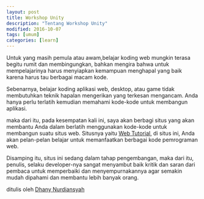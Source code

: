 ```yaml
---
layout: post
title: Workshop Unity
description: "Tentang Workshop Unity"
modified: 2016-10-07
tags: [umum]
categories: [learn]
---
```


Untuk yang masih pemula atau awam,belajar koding web mungkin terasa begitu rumit
dan membingungkan, bahkan mengira bahwa untuk mempelajarinya harus menyiapkan kemampuan
menghapal yang baik karena harus tau berbagai macam kode.  
<!-- more -->

Sebenarnya, belajar koding aplikasi web, desktop, atau game tidak membutuhkan teknik
hapalan mengerikan yang terkesan mengancam. Anda hanya perlu terlatih kemudian
memahami kode-kode untuk membangun aplikasi.  

maka dari itu, pada kesempatan kali ini, saya akan berbagi situs yang akan membantu
Anda dalam berlatih menggunakan kode-kode untuk membangun suatu situs web. Situsnya yaitu <a title="Web Tutorial" href="https://dhanyn10.github.io/dev/tutorial/tutorial-html" target="_blank">Web Tutorial</a>, di
situs ini, Anda akan pelan-pelan belajar untuk memanfaatkan berbagai kode pemrograman
web.

Disamping itu, situs ini sedang dalam tahap pengembangan, maka dari itu, penulis,
selaku developer-nya sangat menyambut baik kritik dan saran dari pembaca untuk
memperbaiki dan menyempurnakannya agar semakin mudah dipahami dan membantu
lebih banyak orang.


ditulis oleh <a href="https://github.com/dhanyn10">Dhany Nurdiansyah</a>
